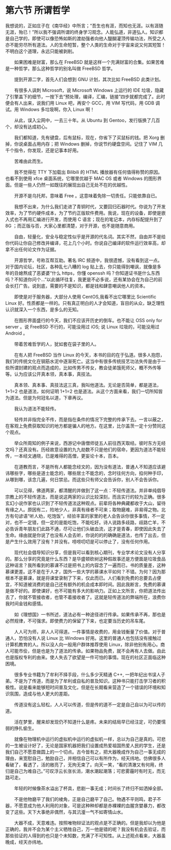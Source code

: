 # 第六节 所谓哲学

&#x20;     我想说的，正如庄子在《南华经》中所言；“吾生也有涯，而知也无涯。以有涯随无涯，殆已！”所以我不强调所谓的终身学习观念。人能弘道，非道弘人。知识都是自己学的，即使可以像恐怖如斯的渡劫强者向他人醍醐灌顶传输功法，所受之人亦不能穷尽所有道法。人的生命短暂，整个人类的生命对于宇宙来说又何其短暂！不明白这个道理，永远只能被剥削。

　　如果困难是财富，那么在 FreeBSD 就是这样一个充满财富的合集。如果苦难是一种哲学，那么这种哲学的别名叫做 FreeBSD 哲学。

　　提到开源二字，首先人们会想到 GNU 计划，其次比如 FreeBSD 此类计划。

　　有很多人讽刺 Microsoft，说 Microsoft Windows 上运行的 IDE 垃圾，隐藏了引擎盖下的细节，一按下去“预处理，编译，汇编，链接”四步就都完成了。此时便会有人出来，说我们用 Linux 吧，再安个 GCC，用 VIM 写代码，用 GDB 调试。用 Windows 多垃圾啊，你入 Linux 啊！

　　从此，误入尘网中，一去三十年。从 Ubuntu 到 Gentoo，发行版换了几百个，却没有达成初心。

　　我们都知道，先有键盘，后有鼠标，现在，你省下了买鼠标的钱。把 Xorg 删掉，你说桌面占用内存；把 Windows 删掉，你说节约硬盘空间。记住了 VIM 几千个指令，你发现，还是记事本好用。

　　苦难由此而生。

　　我不觉得在 TTY 下加载出 Bilibili 的 HTML 播放器有任何值得称赞的原因。也看不到使用 xfce 桌面系统，它哪里优越于 MAC OS 或者 Windows 的图形界面。但是一些人仍然一如既往的展现出自己无处不在的优越性。

　　开源不是乌托邦，意味着 Free 。这意味着免除一切责任。只能依靠自已。

　　我想不出来，为什么我们走进了青铜时代，又要回归石器时代。你说为了开发效率，为了节约硬件成本，为了节约正版软件费用。我说，现在的设备，即使是嵌入式也不再用汇编进行开发，而使用 C 语言；现在的笔记本，内存标配提升到了 8G ；而正版与否，大家心里都清楚，对于开源，也不是随意商用。

　　自由，轻量化，安全与稳定性似乎是开源的代名词。其实不然，自由并不是给你代码让你自己修改并编译，花上几个小时。你说自己编译的软件运行效率高，却拿不出任何论文作为证据。

　　开源哲学，号称互帮互助。著名 IRC 频道中，我很遗憾，没有看到这一点。对于国内论坛，社区，各种乱七八糟的 log 贴上去，你只能得到嘲讽，就像是多年的丑媳熬成了恶婆婆“什么 https，你懂 openssh 吗？你知道证书是什么东西吗？不知道你问个…”以此循环往复，我更是不必多说，还有某协会在为自己的前会长打广告。说到底，需要的不是知识，都是钱和肆意嘲讽他人的资本。

　　即使是对于服务器，大部分人使用 CentOS,我看不出它哪里比 Scientific Linux 好。性质都是一样的。只有真正明白的人才会知道，盲目的从众，缺乏理性认识就深入一个东西，是多么的无知。

　　在图形界面盛行的今天，我们不应该开历史的倒车。也不能让 OSS only for server 。说 FreeBSD 不行的，可能没用过 iOS; 说 Linux 垃圾的，可能没用过 Android 。

　　带着苦难哲学的人，犹如套在袋子里的人。

　　在有人把 FreeBSD 当作 Linux 的今天，本书的目的在于弘道。很多人抱怨，我们的传统文化在钢筋水泥中逐渐死亡。这当中有很多传统技艺功法失传是由于一些所谓封建的观点而造成的，比如传男不传女，教会徒弟饿死师父，概不外传等等。认为应该公开真本领，真本事，真技法。

　　真本领、真本事、真技法这三真，我叫他道法。无论是否简单，都是道法，1+1=2 也是道法，如何证明 1+1=2 也是道法。从这个方面来看，我们一切所知皆为道法。但是为何冠名以道，下章再议。

　　我认为道法不能轻传。

　　轻传并非指完全不传，而是指在条件的情况下完整的传承下去。一言以蔽之，在客观上免费获取知识的地方都是骗人的地方。在这里，比尔盖茨一定十分赞同这个观点。

　　举众所周知的例子来说，西游记中唐僧师徒五人前往西天取经。彼时东方无经文吗？还真没有。历经故意设置的九九劫数不只是他们的宿命，更因为道法不能轻传，一本经文通晓，已是难得的高僧，更妄论十本，百本。

　　在道教而言，不是所有人都能念经文的，因为没有道法，普通人不知道应该避讳哪些字，哪些是道士能念的，哪些居士不能念的，念时往何方向，掐何种手印，从哪到哪，该念几遍，何日禁忌。而这些只有师父会告诉你，别人不会告诉你。

　　可以见得，佛道两家，都清醒的并做到了这一点：不轻传道法。并非单纯倡导宗教上的不轻传道法，而是说这两家的认识比较深刻，而且实行的较为正确。很多玄幻小说作家也认识到了不轻传道法这种观点。前辈将各种典藏都收于大山，留待有缘之人。原因有二，险地少人，非真有缘者不可来；取物磨难，非易得之物。北方有句谚语“听人劝，吃饱饭”，经验丰富的家里的老人会告诉你很多事情，不一定对，也不一定错，但一定的是能吃饱，不能吃好。诗人说路多歧路，歧路亡羊，不必告诉青年朋友们此路不通，尽可让他们头破血流，这才是青春，即使因此失去了生命。缘由就是你说了也没有人会去听，你说的的的确确是道法，也传了出去，但是产生什么效用了没有？并没有。唠唠叨叨是可以停止了，没有任何作用。

　　现代社会倡导知识分享，但是我可以看到核心期刊，专业学术论文没有人分享的。那么分享的究竟是什么东西？是华盛顿砍树这种假故事还是方便面是垃圾食品这种谣言？我所看到的慕课不过是把书上的内容念了一遍而已，书的质量差，这种慕课更差。这不是在于人才，国外一些大学的慕课水平如何？不错。为何？因为那根本不是慕课，就是将课堂录制了下来，仅此而已。人们看到免费的总要去占便宜，不知道被消费的是自己还有额外的机会成本即时间。因此我断言，免费的慕课是做不好的。即使课好，也不可能有多大的影响力。正如上文所言，你把道法传出去了，你就不管接收者，也管不着接收者了。这就是轻传道法的弊端所在，浪费你我时间金钱和感情。

　　如《理想国》一书所述，道法必有一种途径进行传承。如果传承不再，那也是必然规律，不可强求。即使费力的保留了下来，也定要当历史的吊车尾。

　　人人可为师，非人人可得道。一件事情是收费的，用金钱衡量了价值。对于普通人，恐怕没有人说 Linux 比 Windows 好用。这里的普通人也包括没有接触过计算机教育的人。所以没人向一般用户群体推荐使用 Linux，除非他别有用心。商人可能市侩，但是也是为了道法的传承。如果物品免费，就不会再有人去做。由此也是版权专利的由来。使人失去了欲望是一件可怕的事情。现在的社区正面临这种困境。

　　很多专业书籍为了牟利不择手段，什么多少天精通 C++, 一把年纪出书误人子弟。不是为了传道，而是为了牟利或自私的普及知识。这种书只能打击学习者的积极性。说是看来能够短时间普及文化，但是在长期看来营造了一个错误的环境和知识氛围，造成与他人更大的差距。

　　传道没有这么轻松，人人可以传道，但是传的道不一定是自己自以为可以传的道。

　　活在梦里，醒来却发现仍不知道什么是疼。未来的结局早已经注定，可仍要懦弱的挣扎偷生。

　　就像在物理机中运行的虚拟机中运行的虚拟机一样，总以为自己是真的。可悲的一生被设计好了，无论是国家机器把我们设置成热爱祖国热爱人民的学生，还是我们自己不愿意做圆上的一个切点。古今皆有之，把大器晚成作为自己一事无成的理由，来宽慰自己，勉励自己，并相信自己可以有所作为，经天纬地。仿佛很多人看破了，看透了，活的敞亮了，无拘无束了。向天一笑，“看的清澈又有何用，终归是自己为难自己。”可叹浮云长涨长消，潮水潮起潮落；可悲雾霾时有时无，而无路可走。

　　年轻的时候像茶水溢出了杯具，悲剧一事无成；时间长了终归不如洒掉全部。

　　不是他物磨平了我们的棱角，正是自己磨平了自己。物遇不平则鸣，君子不器，不愿意成为他人利用的对象，可是这种种却都是赤裸裸的血腥贪婪暴力，都改变了这些。天下大事绝非偶然，与其沆瀣一气不如寄情山水。

　　大器不成，天意难违。按照唯物辩证法的观点是不正确的。但是我却以为他是正确的，我并不会为某个主义牺牲自己，万一他是错的呢？我没有机会去验证，而那些验证的人得到的也只是个未知数，充满了不可知性。从上述观点看来，大器虽晚成，经天亦纬地。
